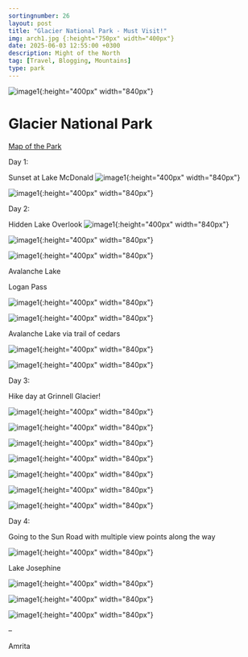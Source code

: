 ```yaml
---
sortingnumber: 26
layout: post
title: "Glacier National Park - Must Visit!"
img: arch1.jpg {:height="750px" width="400px"}
date: 2025-06-03 12:55:00 +0300
description: Might of the North
tag: [Travel, Blogging, Mountains]
type: park
---
```




![image1]({{site.baseurl}}/assets/img/GlacierNP/1.jpg){:height="400px" width="840px"}




# Glacier National Park

[Map of the Park](https://www.nps.gov/glac/planyourvisit/maps.htm)


Day 1:

Sunset at Lake McDonald 
![image1]({{site.baseurl}}/assets/img/GlacierNP/lake1.jpg){:height="400px" width="840px"}

![image1]({{site.baseurl}}/assets/img/GlacierNP/lake2.jpg){:height="400px" width="840px"}


Day 2: 

Hidden Lake Overlook
![image1]({{site.baseurl}}/assets/img/GlacierNP/A.jpeg){:height="400px" width="840px"}

![image1]({{site.baseurl}}/assets/img/GlacierNP/hidden1.jpeg){:height="400px" width="840px"}


![image1]({{site.baseurl}}/assets/img/GlacierNP/hidden.jpeg){:height="400px" width="840px"}


Avalanche Lake



Logan Pass

![image1]({{site.baseurl}}/assets/img/GlacierNP/drive.jpg){:height="400px" width="840px"}


![image1]({{site.baseurl}}/assets/img/GlacierNP/drive1.jpeg){:height="400px" width="840px"}


Avalanche Lake via trail of cedars

![image1]({{site.baseurl}}/assets/img/GlacierNP/Avlake.jpg){:height="400px" width="840px"}


![image1]({{site.baseurl}}/assets/img/GlacierNP/9.jpg){:height="400px" width="840px"}

Day 3:

Hike day at Grinnell Glacier!

![image1]({{site.baseurl}}/assets/img/GlacierNP/10.jpg){:height="400px" width="840px"}

![image1]({{site.baseurl}}/assets/img/GlacierNP/11.jpg){:height="400px" width="840px"}

![image1]({{site.baseurl}}/assets/img/GlacierNP/12.jpg){:height="400px" width="840px"}

![image1]({{site.baseurl}}/assets/img/GlacierNP/13.jpg){:height="400px" width="840px"}

![image1]({{site.baseurl}}/assets/img/GlacierNP/14.jpg){:height="400px" width="840px"}

![image1]({{site.baseurl}}/assets/img/GlacierNP/grin5.jpg){:height="400px" width="840px"}

![image1]({{site.baseurl}}/assets/img/GlacierNP/G1.jpg){:height="400px" width="840px"}


Day 4:

Going to the Sun Road with multiple view points along the way


![image1]({{site.baseurl}}/assets/img/GlacierNP/falls.jpeg){:height="400px" width="840px"}

Lake Josephine

![image1]({{site.baseurl}}/assets/img/GlacierNP/lakeJ.jpeg){:height="400px" width="840px"}


![image1]({{site.baseurl}}/assets/img/GlacierNP/mcD.jpeg){:height="400px" width="840px"}


![image1]({{site.baseurl}}/assets/img/GlacierNP/huck.jpeg){:height="400px" width="840px"}


–

Amrita
